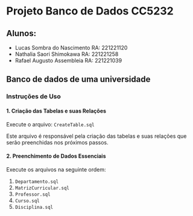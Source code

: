 # Projeto Banco de Dados CC5232

## Alunos:

- Lucas Sombra do Nascimento RA: 221221120
- Nathalia Saori Shimokawa RA: 221221258
- Rafael Augusto Assembleia RA: 221221039

## Banco de dados de uma universidade

### Instruções de Uso

#### 1. Criação das Tabelas e suas Relações

Execute o arquivo: `CreateTable.sql`

Este arquivo é responsável pela criação das tabelas e suas relações que serão preenchidas nos próximos passos.

#### 2. Preenchimento de Dados Essenciais

Execute os arquivos na seguinte ordem:

1. `Departamento.sql`
2. `MatrizCurricular.sql`
3. `Professor.sql`
4. `Curso.sql`
5. `Disciplina.sql`



